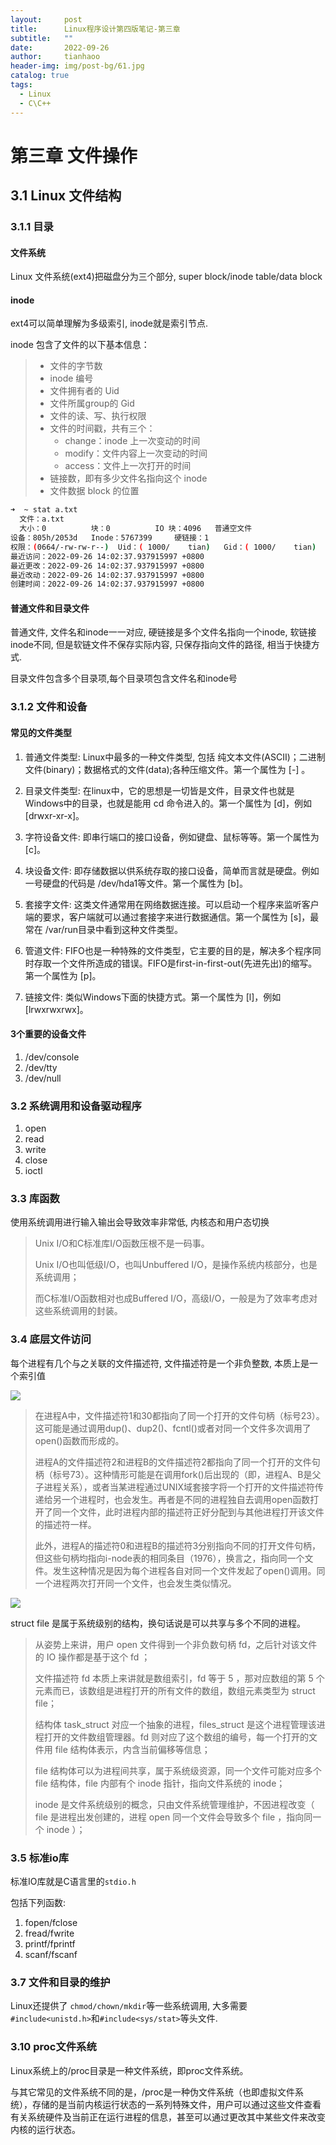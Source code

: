 ```yaml
---
layout:     post
title:      Linux程序设计第四版笔记-第三章
subtitle:   ""
date:       2022-09-26
author:     tianhaoo
header-img: img/post-bg/61.jpg
catalog: true
tags:
  - Linux
  - C\C++
---
```


# 第三章 文件操作

## 3.1 Linux 文件结构

### 3.1.1 目录


#### 文件系统

Linux 文件系统(ext4)把磁盘分为三个部分, super block/inode table/data block

#### inode

ext4可以简单理解为多级索引, inode就是索引节点. 

inode 包含了文件的以下基本信息：


> * 文件的字节数
> * inode 编号
> * 文件拥有者的 Uid
> * 文件所属group的 Gid
> * 文件的读、写、执行权限
> * 文件的时间戳，共有三个：
>   * change：inode 上一次变动的时间
>   * modify：文件内容上一次变动的时间
>   * access：文件上一次打开的时间
> * 链接数，即有多少文件名指向这个 inode
> * 文件数据 block 的位置

```bash
➜  ~ stat a.txt
  文件：a.txt
  大小：0         	块：0          IO 块：4096   普通空文件
设备：805h/2053d	Inode：5767399     硬链接：1
权限：(0664/-rw-rw-r--)  Uid：( 1000/    tian)   Gid：( 1000/    tian)
最近访问：2022-09-26 14:02:37.937915997 +0800
最近更改：2022-09-26 14:02:37.937915997 +0800
最近改动：2022-09-26 14:02:37.937915997 +0800
创建时间：2022-09-26 14:02:37.937915997 +0800
```

#### 普通文件和目录文件

普通文件, 文件名和inode一一对应, 硬链接是多个文件名指向一个inode, 软链接inode不同, 但是软链文件不保存实际内容, 只保存指向文件的路径, 相当于快捷方式.

目录文件包含多个目录项,每个目录项包含文件名和inode号




### 3.1.2 文件和设备


#### 常见的文件类型

1. 普通文件类型: Linux中最多的一种文件类型, 包括 纯文本文件(ASCII)；二进制文件(binary)；数据格式的文件(data);各种压缩文件。第一个属性为 [-] 。

2. 目录文件类型: 在linux中，它的思想是一切皆是文件，目录文件也就是Windows中的目录，也就是能用 cd 命令进入的。第一个属性为 [d]，例如 [drwxr-xr-x]。

3. 字符设备文件: 即串行端口的接口设备，例如键盘、鼠标等等。第一个属性为 [c]。

4. 块设备文件: 即存储数据以供系统存取的接口设备，简单而言就是硬盘。例如一号硬盘的代码是 /dev/hda1等文件。第一个属性为 [b]。

5. 套接字文件: 这类文件通常用在网络数据连接。可以启动一个程序来监听客户端的要求，客户端就可以通过套接字来进行数据通信。第一个属性为 [s]，最常在 /var/run目录中看到这种文件类型。

6. 管道文件: FIFO也是一种特殊的文件类型，它主要的目的是，解决多个程序同时存取一个文件所造成的错误。FIFO是first-in-first-out(先进先出)的缩写。第一个属性为 [p]。

7. 链接文件: 类似Windows下面的快捷方式。第一个属性为 [l]，例如 [lrwxrwxrwx]。  

#### 3个重要的设备文件

1. /dev/console
2. /dev/tty
3. /dev/null

### 3.2 系统调用和设备驱动程序

1. open
2. read
3. write
4. close
5. ioctl

### 3.3 库函数

使用系统调用进行输入输出会导致效率非常低, 内核态和用户态切换

> Unix I/O和C标准库I/O函数压根不是一码事。
> 
> Unix I/O也叫低级I/O，也叫Unbuffered I/O，是操作系统内核部分，也是系统调用；
> 
> 而C标准I/O函数相对也成Buffered I/O，高级I/O，一般是为了效率考虑对这些系统调用的封装。

### 3.4 底层文件访问

每个进程有几个与之关联的文件描述符, 文件描述符是一个非负整数, 本质上是一个索引值



![](/img/2022-09-26-16-22-04.png)


> 在进程A中，文件描述符1和30都指向了同一个打开的文件句柄（标号23）。这可能是通过调用dup()、dup2()、fcntl()或者对同一个文件多次调用了open()函数而形成的。
> 
> 进程A的文件描述符2和进程B的文件描述符2都指向了同一个打开的文件句柄（标号73）。这种情形可能是在调用fork()后出现的（即，进程A、B是父子进程关系），或者当某进程通过UNIX域套接字将一个打开的文件描述符传递给另一个进程时，也会发生。再者是不同的进程独自去调用open函数打开了同一个文件，此时进程内部的描述符正好分配到与其他进程打开该文件的描述符一样。
> 
> 此外，进程A的描述符0和进程B的描述符3分别指向不同的打开文件句柄，但这些句柄均指向i-node表的相同条目（1976），换言之，指向同一个文件。发生这种情况是因为每个进程各自对同一个文件发起了open()调用。同一个进程两次打开同一个文件，也会发生类似情况。

![](/img/2022-09-26-16-47-03.png)


struct file 是属于系统级别的结构，换句话说是可以共享与多个不同的进程。

> 从姿势上来讲，用户 open 文件得到一个非负数句柄 fd，之后针对该文件的 IO 操作都是基于这个 fd ；
> 
> 文件描述符 fd 本质上来讲就是数组索引，fd 等于 5 ，那对应数组的第 5 个元素而已，该数组是进程打开的所有文件的数组，数组元素类型为 struct file；
> 
> 结构体 task_struct 对应一个抽象的进程，files_struct 是这个进程管理该进程打开的文件数组管理器。fd 则对应了这个数组的编号，每一个打开的文件用 file 结构体表示，内含当前偏移等信息；
> 
> file 结构体可以为进程间共享，属于系统级资源，同一个文件可能对应多个 file 结构体，file 内部有个 inode 指针，指向文件系统的 inode；
> 
> inode 是文件系统级别的概念，只由文件系统管理维护，不因进程改变（ file 是进程出发创建的，进程 open 同一个文件会导致多个 file ，指向同一个 inode ）；


### 3.5 标准io库

标准IO库就是C语言里的`stdio.h`

包括下列函数:
1. fopen/fclose
2. fread/fwrite
3. printf/fprintf
4. scanf/fscanf


### 3.7 文件和目录的维护


Linux还提供了 `chmod/chown/mkdir`等一些系统调用, 大多需要`#include<unistd.h>`和`#include<sys/stat>`等头文件.

### 3.10 proc文件系统


Linux系统上的/proc目录是一种文件系统，即proc文件系统。

与其它常见的文件系统不同的是，/proc是一种伪文件系统（也即虚拟文件系统），存储的是当前内核运行状态的一系列特殊文件，用户可以通过这些文件查看有关系统硬件及当前正在运行进程的信息，甚至可以通过更改其中某些文件来改变内核的运行状态。




